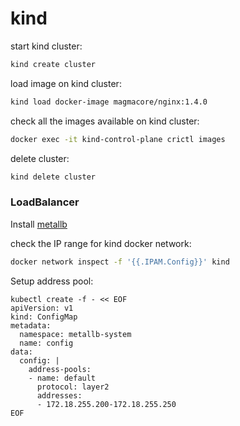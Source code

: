 # kind

start kind cluster:
```bash
kind create cluster
```

load image on kind cluster:
```bash
kind load docker-image magmacore/nginx:1.4.0
```

check all the images available on kind cluster:
```bash
docker exec -it kind-control-plane crictl images
```

delete cluster:
```bash
kind delete cluster
```

### LoadBalancer

Install [metallb](https://metallb.universe.tf/installation/#installation-by-manifest)

check the IP range for kind docker network:
```bash
docker network inspect -f '{{.IPAM.Config}}' kind
```

Setup address pool:
```
kubectl create -f - << EOF
apiVersion: v1
kind: ConfigMap
metadata:
  namespace: metallb-system
  name: config
data:
  config: |
    address-pools:
    - name: default
      protocol: layer2
      addresses:
      - 172.18.255.200-172.18.255.250
EOF
```


